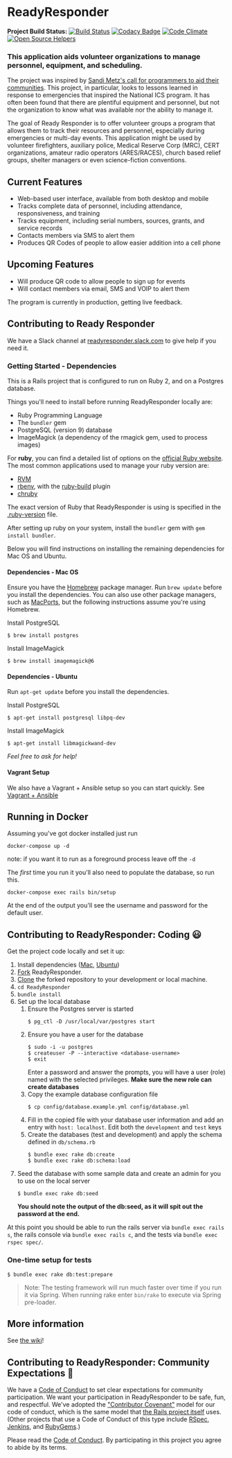 # ReadyResponder

**Project Build Status:** [![Build Status](https://api.travis-ci.org/ReadyResponder/ReadyResponder.svg?branch=development)](https://travis-ci.org/ReadyResponder/ReadyResponder) [![Codacy Badge](https://api.codacy.com/project/badge/Grade/2155146098fe428d9f6e11951f5ed75a)](https://www.codacy.com/app/kfallon/ReadyResponder?utm_source=github.com&amp;utm_medium=referral&amp;utm_content=ReadyResponder/ReadyResponder&amp;utm_campaign=Badge_Grade) [![Code Climate](https://codeclimate.com/github/ReadyResponder/ReadyResponder/badges/gpa.svg)](https://codeclimate.com/github/ReadyResponder/ReadyResponder)
[![Open Source Helpers](https://www.codetriage.com/readyresponder/readyresponder/badges/users.svg)](https://www.codetriage.com/readyresponder/readyresponder)

### This application aids volunteer organizations to manage personnel, equipment, and scheduling.

The project was inspired by [Sandi Metz's call for programmers to aid their communities](https://www.youtube.com/watch?feature=player_detailpage&v=fhpT6Pc4AqM#t=1931). This project, in particular, looks to lessons learned in response to emergencies that inspired the National ICS program. It has often been found that there are plentiful equipment and personnel, but not the organization to know what was available nor the ability to manage it.

The goal of Ready Responder is to offer volunteer groups a program that allows them to track their resources and personnel, especially during emergencies or multi-day events. This application might be used by volunteer firefighters, auxiliary police, Medical Reserve Corp (MRC), CERT organizations, amateur radio operators (ARES/RACES), church based relief groups, shelter managers or even science-fiction conventions.

## Current Features

* Web-based user interface, available from both desktop and mobile
* Tracks complete data of personnel, including attendance, responsiveness, and training
* Tracks equipment, including serial numbers, sources, grants, and service records
* Contacts members via SMS to alert them
* Produces QR Codes of people to allow easier addition into a cell phone

## Upcoming Features

* Will produce QR code to allow people to sign up for events
* Will contact members via email, SMS and VOIP to alert them

The program is currently in production, getting live feedback.

## Contributing to Ready Responder
We have a Slack channel at [readyresponder.slack.com](https://readyresponder.slack.com) to give help if you need it.

### Getting Started - Dependencies

This is a Rails project that is configured to run on Ruby 2, and on a Postgres database.

Things you'll need to install before running ReadyResponder locally are:

* Ruby Programming Language
* The `bundler` gem
* PostgreSQL (version 9) database
* ImageMagick (a dependency of the rmagick gem, used to process images)

For **ruby**, you can find a detailed list of options on the [official Ruby website](
https://www.ruby-lang.org/en/documentation/installation/). The most common
applications used to manage your ruby version are:

* [RVM](https://rvm.io)
* [rbenv](https://github.com/rbenv/rbenv#readme), with the
  [ruby-build](https://github.com/rbenv/ruby-build#readme) plugin
* [chruby](https://github.com/postmodern/chruby#readme)

The exact version of Ruby that ReadyResponder is using is specified in the
[.ruby-version](.ruby-version) file.

After setting up ruby on your system, install the `bundler` gem with `gem
install bundler`.

Below you will find instructions on installing the remaining dependencies for Mac
OS and Ubuntu.

#### Dependencies - Mac OS

Ensure you have the [Homebrew](https://brew.sh/) package manager. Run `brew
update` before you install the dependencies. You can also use other package
managers, such as [MacPorts](https://www.macports.org/install.php), but the
following instructions assume you're using Homebrew.

Install PostgreSQL

```shell
$ brew install postgres
```

Install ImageMagick

```shell
$ brew install imagemagick@6
```

#### Dependencies - Ubuntu

Run `apt-get update` before you install the dependencies.

Install PostgreSQL

```shell
$ apt-get install postgresql libpq-dev
```

Install ImageMagick

```shell
$ apt-get install libmagickwand-dev
```

*Feel free to ask for help!*

#### Vagrant Setup

We also have a Vagrant + Ansible setup so you can start quickly. See [Vagrant + Ansible](roles/)

## Running in Docker
Assuming you've got docker installed just run

```
docker-compose up -d
```
note: if you want it to run as a foreground process leave off the `-d`

The _first_ time you run it you'll also need to populate the database, so 
run this.

```
docker-compose exec rails bin/setup
```

At the end of the output you'll see the username and password for the default user.


## Contributing to ReadyResponder: Coding :smiley:

Get the project code locally and set it up:

1. Install dependencies ([Mac](#dependencies---mac-os),
   [Ubuntu](#dependencies---ubuntu))
2. [Fork](https://help.github.com/articles/fork-a-repo) ReadyResponder.
3. [Clone](https://help.github.com/articles/cloning-a-repository/) the forked
   repository to your development or local machine.
4. `cd ReadyResponder`
5. `bundle install`
6. Set up the local database
    1. Ensure the Postgres server is started
        ```shell
        $ pg_ctl -D /usr/local/var/postgres start
        ```
    2. Ensure you have a user for the database
        ```shell
        $ sudo -i -u postgres
        $ createuser -P --interactive <database-username>
        $ exit
        ```
        Enter a password and answer the prompts, you will have a user (role)
        named <database-username> with the selected privileges. **Make sure the new
        role can create databases**
    3. Copy the example database configuration file
        ```shell
        $ cp config/database.example.yml config/database.yml
        ```
    4. Fill in the copied file with your database user information and add
        an entry with `host: localhost`. Edit both the `development` and `test`
        keys
    5. Create the databases (test and development) and apply the schema defined in
        `db/schema.rb`
        ```shell
        $ bundle exec rake db:create
        $ bundle exec rake db:schema:load
        ```
7. Seed the database with some sample data and create an admin for you to use on the local server
    ```shell
    $ bundle exec rake db:seed
    ```
    **You should note the output of the db:seed, as it will spit out the password at the end.**

At this point you should be able to run the rails server via `bundle exec rails s`, the rails console via `bundle exec rails c`, and the tests via `bundle exec rspec spec/`.

### One-time setup for tests

```shell
$ bundle exec rake db:test:prepare
```

> Note: The testing framework will run much faster over time if you run it via Spring. When running rake enter `bin/rake` to execute via Spring pre-loader.

## More information

See [the wiki](https://github.com/ReadyResponder/ReadyResponder/wiki)!

## Contributing to ReadyResponder: Community Expectations :raised_hands:

We have a [Code of Conduct](CODE_OF_CONDUCT.md) to set clear expectations for community participation. We want your participation in ReadyResponder to be safe, fun, and respectful. We've adopted the ["Contributor Covenant"](http://contributor-covenant.org/) model for our code of conduct, which is the same model that [the Rails project itself](http://rubyonrails.org/conduct/) uses. (Other projects that use a Code of Conduct of this type include [RSpec](https://github.com/rspec/rspec/blob/master/code_of_conduct.md), [Jenkins](https://jenkins-ci.org/conduct/), and [RubyGems](https://github.com/rubygems/rubygems/blob/master/CODE_OF_CONDUCT.md).)

Please read the [Code of Conduct](CODE_OF_CONDUCT.md). By participating in this project you agree to abide by its terms.
